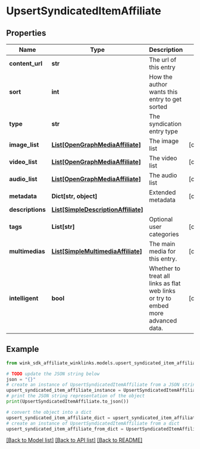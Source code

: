 # UpsertSyndicatedItemAffiliate


## Properties

Name | Type | Description | Notes
------------ | ------------- | ------------- | -------------
**content_url** | **str** | The url of this entry | 
**sort** | **int** | How the author wants this entry to get sorted | 
**type** | **str** | The syndication entry type | 
**image_list** | [**List[OpenGraphMediaAffiliate]**](OpenGraphMediaAffiliate.md) | The image list | [optional] 
**video_list** | [**List[OpenGraphMediaAffiliate]**](OpenGraphMediaAffiliate.md) | The video list | [optional] 
**audio_list** | [**List[OpenGraphMediaAffiliate]**](OpenGraphMediaAffiliate.md) | The audio list | [optional] 
**metadata** | **Dict[str, object]** | Extended metadata | [optional] 
**descriptions** | [**List[SimpleDescriptionAffiliate]**](SimpleDescriptionAffiliate.md) |  | 
**tags** | **List[str]** | Optional user categories | [optional] 
**multimedias** | [**List[SimpleMultimediaAffiliate]**](SimpleMultimediaAffiliate.md) | The main media for this entry. | [optional] 
**intelligent** | **bool** | Whether to treat all links as flat web links or try to embed more advanced data. | [optional] 

## Example

```python
from wink_sdk_affiliate_winklinks.models.upsert_syndicated_item_affiliate import UpsertSyndicatedItemAffiliate

# TODO update the JSON string below
json = "{}"
# create an instance of UpsertSyndicatedItemAffiliate from a JSON string
upsert_syndicated_item_affiliate_instance = UpsertSyndicatedItemAffiliate.from_json(json)
# print the JSON string representation of the object
print(UpsertSyndicatedItemAffiliate.to_json())

# convert the object into a dict
upsert_syndicated_item_affiliate_dict = upsert_syndicated_item_affiliate_instance.to_dict()
# create an instance of UpsertSyndicatedItemAffiliate from a dict
upsert_syndicated_item_affiliate_from_dict = UpsertSyndicatedItemAffiliate.from_dict(upsert_syndicated_item_affiliate_dict)
```
[[Back to Model list]](../README.md#documentation-for-models) [[Back to API list]](../README.md#documentation-for-api-endpoints) [[Back to README]](../README.md)


